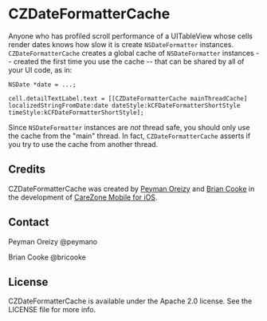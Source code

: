 CZDateFormatterCache
====================

Anyone who has profiled scroll performance of a UITableView whose cells render dates knows
how slow it is create `NSDateFormatter` instances. `CZDateFormatterCache` creates a global
cache of `NSDateFormatter` instances -- created the first time you use the cache -- that
can be shared by all of your UI code, as in:

    NSDate *date = ...;

    cell.detailTextLabel.text = [[CZDateFormatterCache mainThreadCache] localizedStringFromDate:date dateStyle:kCFDateFormatterShortStyle timeStyle:kCFDateFormatterShortStyle];

Since `NSDateFormatter` instances are *not* thread safe, you should only use the cache from the
"main" thread. In fact, `CZDateFormatterCache` asserts if you try to use the cache from another
thread.

Credits
-------

CZDateFormatterCache was created by [Peyman Oreizy](https://github.com/peymano) and [Brian Cooke](https://github.com/bricooke) in the development of [CareZone Mobile for iOS](https://itunes.apple.com/us/app/carezone-mobile/id552197945).

Contact
-------

Peyman Oreizy @peymano

Brian Cooke @bricooke

License
-------

CZDateFormatterCache is available under the Apache 2.0 license. See the LICENSE file for more info.
